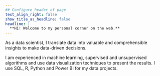```yaml
---
## Configure header of page
text_align_right: false
show_title_as_headline: false
headline: |
  **Hi! Welcome to my personal corner on the web.**
---
```


<!-- this is a subheadline -->
As a data scientist, I translate data into valuable and comprehensible insights to make data-driven decisions.

I am experienced in machine learning, supervised and unsupervised algorithms and use data visualization techniques to present the results. I use SQL, R, Python and Power BI for my data projects.
